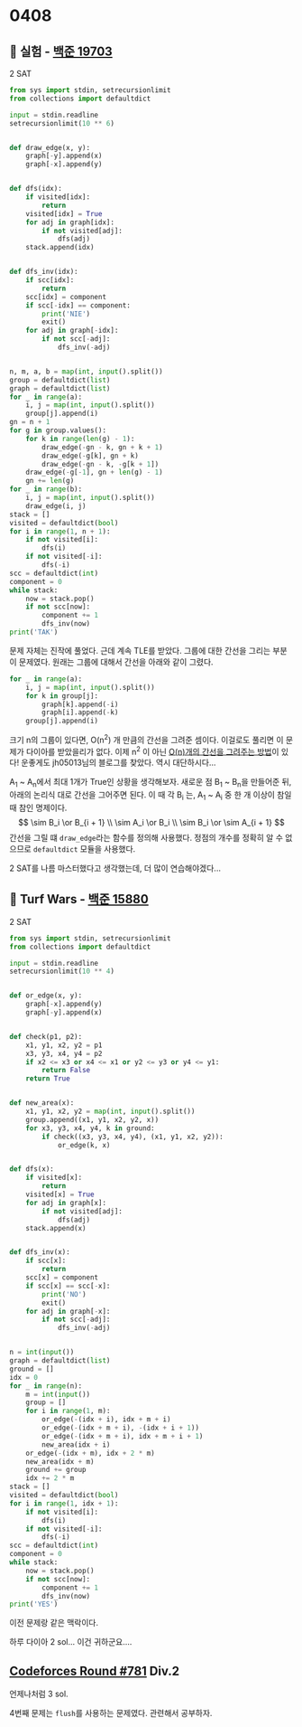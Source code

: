 # 0408



## :diamond_shape_with_a_dot_inside: 실험 - [백준 19703](https://www.acmicpc.net/problem/19703)

2 SAT

```python
from sys import stdin, setrecursionlimit
from collections import defaultdict

input = stdin.readline
setrecursionlimit(10 ** 6)


def draw_edge(x, y):
    graph[-y].append(x)
    graph[-x].append(y)


def dfs(idx):
    if visited[idx]:
        return
    visited[idx] = True
    for adj in graph[idx]:
        if not visited[adj]:
            dfs(adj)
    stack.append(idx)


def dfs_inv(idx):
    if scc[idx]:
        return
    scc[idx] = component
    if scc[-idx] == component:
        print('NIE')
        exit()
    for adj in graph[-idx]:
        if not scc[-adj]:
            dfs_inv(-adj)


n, m, a, b = map(int, input().split())
group = defaultdict(list)
graph = defaultdict(list)
for _ in range(a):
    i, j = map(int, input().split())
    group[j].append(i)
gn = n + 1
for g in group.values():
    for k in range(len(g) - 1):
        draw_edge(-gn - k, gn + k + 1)
        draw_edge(-g[k], gn + k)
        draw_edge(-gn - k, -g[k + 1])
    draw_edge(-g[-1], gn + len(g) - 1)
    gn += len(g)
for _ in range(b):
    i, j = map(int, input().split())
    draw_edge(i, j)
stack = []
visited = defaultdict(bool)
for i in range(1, n + 1):
    if not visited[i]:
        dfs(i)
    if not visited[-i]:
        dfs(-i)
scc = defaultdict(int)
component = 0
while stack:
    now = stack.pop()
    if not scc[now]:
        component += 1
        dfs_inv(now)
print('TAK')
```

문제 자체는 진작에 풀었다. 근데 계속 TLE를 받았다. 그룹에 대한 간선을 그리는 부분이 문제였다. 원래는 그룹에 대해서 간선을 아래와 같이 그렸다.

```python
for _ in range(a):
    i, j = map(int, input().split())
    for k in group[j]:
        graph[k].append(-i)
        graph[i].append(-k)
    group[j].append(i)
```

크기 n의 그룹이 있다면, O(n<sup>2</sup>) 개 만큼의 간선을 그려준 셈이다. 이걸로도 풀리면 이 문제가 다이아를 받았을리가 없다. 이제 n<sup>2</sup> 이 아닌 [O(n)개의 간선을 그려주는 방법](https://blog.naver.com/jh05013/221454612761)이 있다! 운좋게도 jh05013님의 블로그를 찾았다. 역시 대단하시다...

A<sub>1</sub> ~ A<sub>n</sub>에서 최대 1개가 True인 상황을 생각해보자. 새로운 점 B<sub>1</sub> ~ B<sub>n</sub>을 만들어준 뒤, 아래의 논리식 대로 간선을 그어주면 된다. 이 때 각 B<sub>i</sub> 는, A<sub>1</sub> ~ A<sub>i</sub> 중 한 개 이상이 참일 때 참인 명제이다.
$$
\sim B_i \or B_{i + 1} \\
\sim A_i \or B_i \\
\sim B_i \or \sim A_{i + 1}
$$
간선을 그릴 떄 `draw_edge`라는 함수를 정의해 사용했다. 정점의 개수를 정확히 알 수 없으므로 `defaultdict` 모듈을 사용했다.

2 SAT를 나름 마스터했다고 생각했는데, 더 많이 연습해야겠다...



## :diamond_shape_with_a_dot_inside: Turf Wars - [백준 15880](https://www.acmicpc.net/problem/15880)

2 SAT

```python
from sys import stdin, setrecursionlimit
from collections import defaultdict

input = stdin.readline
setrecursionlimit(10 ** 4)


def or_edge(x, y):
    graph[-x].append(y)
    graph[-y].append(x)


def check(p1, p2):
    x1, y1, x2, y2 = p1
    x3, y3, x4, y4 = p2
    if x2 <= x3 or x4 <= x1 or y2 <= y3 or y4 <= y1:
        return False
    return True


def new_area(x):
    x1, y1, x2, y2 = map(int, input().split())
    group.append((x1, y1, x2, y2, x))
    for x3, y3, x4, y4, k in ground:
        if check((x3, y3, x4, y4), (x1, y1, x2, y2)):
            or_edge(k, x)


def dfs(x):
    if visited[x]:
        return
    visited[x] = True
    for adj in graph[x]:
        if not visited[adj]:
            dfs(adj)
    stack.append(x)


def dfs_inv(x):
    if scc[x]:
        return
    scc[x] = component
    if scc[x] == scc[-x]:
        print('NO')
        exit()
    for adj in graph[-x]:
        if not scc[-adj]:
            dfs_inv(-adj)


n = int(input())
graph = defaultdict(list)
ground = []
idx = 0
for _ in range(n):
    m = int(input())
    group = []
    for i in range(1, m):
        or_edge(-(idx + i), idx + m + i)
        or_edge(-(idx + m + i), -(idx + i + 1))
        or_edge(-(idx + m + i), idx + m + i + 1)
        new_area(idx + i)
    or_edge(-(idx + m), idx + 2 * m)
    new_area(idx + m)
    ground += group
    idx += 2 * m
stack = []
visited = defaultdict(bool)
for i in range(1, idx + 1):
    if not visited[i]:
        dfs(i)
    if not visited[-i]:
        dfs(-i)
scc = defaultdict(int)
component = 0
while stack:
    now = stack.pop()
    if not scc[now]:
        component += 1
        dfs_inv(now)
print('YES')
```

이전 문제랑 같은 맥락이다.

하루 다이아 2 sol... 이건 귀하군요....



## [Codeforces Round #781](https://codeforces.com/contest/1665) Div.2

언제나처럼 3 sol.

4번째 문제는 `flush`를 사용하는 문제였다. 관련해서 공부하자.